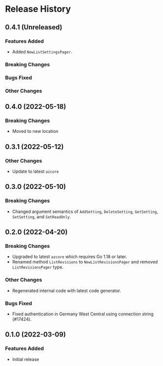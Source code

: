 # Release History

## 0.4.1 (Unreleased)

### Features Added
* Added `NewListSettingsPager`.

### Breaking Changes

### Bugs Fixed

### Other Changes

## 0.4.0 (2022-05-18)

### Breaking Changes
* Moved to new location

## 0.3.1 (2022-05-12)

### Other Changes
* Update to latest `azcore`

## 0.3.0 (2022-05-10)

### Breaking Changes
* Changed argument semantics of `AddSetting`, `DeleteSetting`, `GetSetting`, `SetSetting`, and `SetReadOnly`.

## 0.2.0 (2022-04-20)

### Breaking Changes
* Upgraded to latest `azcore` which requires Go 1.18 or later.
* Renamed method `ListRevisions` to `NewListRevisionsPager` and removed `ListRevisionsPager` type.

### Other Changes
* Regenerated internal code with latest code generator.

### Bugs Fixed
* Fixed authentication in Germany West Central using connection string (#17424).

## 0.1.0 (2022-03-09)

### Features Added
* Initial release
